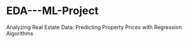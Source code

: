 # EDA---ML-Project
Analyzing Real Estate Data: Predicting Property Prices with Regression Algorithms
